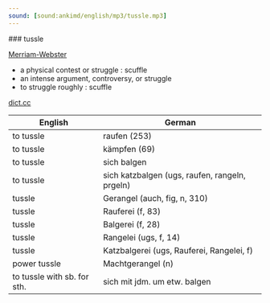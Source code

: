 ```yaml
---
sound: [sound:ankimd/english/mp3/tussle.mp3]
---
```


\### tussle

[Merriam-Webster](https://www.merriam-webster.com/dictionary/tussle)

- a physical contest or struggle : scuffle
- an intense argument, controversy, or struggle
- to struggle roughly : scuffle

[dict.cc](https://www.dict.cc/tussle)

| English        | German       |
| -------------- | ------------ |
| to tussle | raufen (253) |
| to tussle | kämpfen (69) |
| to tussle | sich balgen |
| to tussle | sich katzbalgen (ugs, raufen, rangeln, prgeln) |
| tussle | Gerangel (auch, fig, n, 310) |
| tussle | Rauferei (f, 83) |
| tussle | Balgerei (f, 28) |
| tussle | Rangelei (ugs, f, 14) |
| tussle | Katzbalgerei (ugs, Rauferei, Rangelei, f) |
| power tussle | Machtgerangel (n) |
| to tussle with sb. for sth. | sich mit jdm. um etw. balgen |
